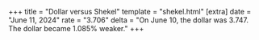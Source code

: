 +++
title = "Dollar versus Shekel"
template = "shekel.html"
[extra]
date = "June 11, 2024"
rate = "3.706"
delta = "On June 10, the dollar was 3.747. The dollar became 1.085% weaker."
+++
